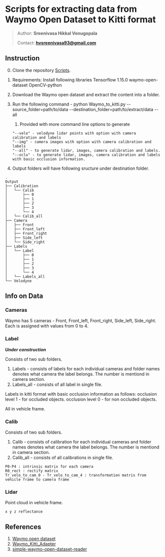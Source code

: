 # Scripts for extracting data from Waymo Open Dataset to Kitti format

> Author: **Sreenivasa Hikkal Venugopala**
>
> Contact: **hvsreenivasa93@gmail.com**

## Instruction
0. Clone the repository [Scripts](https://github.com/Sreeni1204/Waymo_Kitti_converter.git).
1. Requirements: Install following libraries
	Tensorflow 1.15.0 
	waymo-open-dataset
	OpenCV-python
	
2. Download the Waymo open dataset and extract the content into a folder.
3. Run the following command - python Waymo_to_kitti.py --source_folder=path/to/data --destination_folder=path/to/extract/data --all
	1. Provided with more command line options to generate
	```
	"--velo" - velodyne lidar points with option with camera calibration and labels
	"--img" - camera images with option with camera calibration and labels
	"--all" - to generate lidar, images, camera calibration and labels.
	"--oclu" - to generate lidar, images, camera calibration and labels with basic occlusion information.
	```
	
4. Output folders will have following sructure under destination folder.

``` 
.
Output
├── Calibration
│   └── Calib
│   	├── 0
│   	├── 1
│   	├── 2
│   	├── 3
│   	└── 4
│   └── Calib_all
├── Camera
│   ├── Front
│   ├── Front_left
│   ├── Front_right
│   ├── Side_left
│   └── Side_right
├── Labels
│   └── Label
│   	├── 0
│   	├── 1
│   	├── 2
│   	├── 3
│   	└── 4
│   └── Labels_all
└── Velodyne

```

## Info on Data

### Cameras

Waymo has 5 cameras -  Front, Front_left, Front_right, Side_left, Side_right. Each is assigned with values from 0 to 4.


### Label

***Under construction***

Consists of two sub folders.
1. Labels - consists of labels for each individual cameras and folder names denotes what camera the label belongs. The number is mentiond in camera section.
2. Labels_all - consists of all label in single file.

Labels in kitti format with basic occlusion information as follows:
occlusion level 1 - for occluded objects.
occlusion level 0 - for non occluded objects.

All in vehicle frame.


### Calib

Consists of two sub folders.
1. Calib - consists of calibration for each individual cameras and folder names denotes what camera the label belongs. The number is mentiond in camera section.
2. Calib_all - consists of all calibrations in single file.


```
P0-P4 : intrinsic matrix for each camera
R0_rect : rectify matrix
Tr_velo_to_cam_0 - Tr_velo_to_cam_4 : transformation matrix from vehicle frame to camera frame
```


### Lidar

Point cloud in vehicle frame.

```
x y z reflectance
```

## References

1. [Waymo open dataset](https://github.com/waymo-research/waymo-open-dataset)
2. [Waymo_Kitti_Adapter](https://github.com/Yao-Shao/Waymo_Kitti_Adapter)
3. [simple-waymo-open-dataset-reader](https://github.com/gdlg/simple-waymo-open-dataset-reader)
